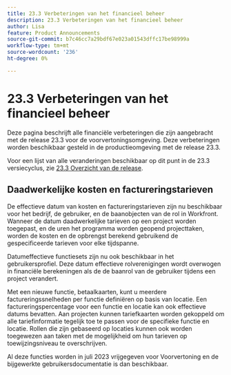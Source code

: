 ```yaml
---
title: 23.3 Verbeteringen van het financieel beheer
description: 23.3 Verbeteringen van het financieel beheer
author: Lisa
feature: Product Announcements
source-git-commit: b7c46cc7a29bdf67e023a01543dffc17be98999a
workflow-type: tm+mt
source-wordcount: '236'
ht-degree: 0%

---
```


# 23.3 Verbeteringen van het financieel beheer

Deze pagina beschrijft alle financiële verbeteringen die zijn aangebracht met de release 23.3 voor de voorvertoningsomgeving. Deze verbeteringen worden beschikbaar gesteld in de productieomgeving met de release 23.3.

Voor een lijst van alle veranderingen beschikbaar op dit punt in de 23.3 versiecyclus, zie [23.3 Overzicht van de release](/help/quicksilver/product-announcements/product-releases/23.3-release-activity/23-3-release-overview.md).

## Daadwerkelijke kosten en factureringstarieven

De effectieve datum van kosten en factureringstarieven zijn nu beschikbaar voor het bedrijf, de gebruiker, en de baanobjecten van de rol in Workfront. Wanneer de datum daadwerkelijke tarieven op een project worden toegepast, en de uren het programma worden geopend projecttaken, worden de kosten en de opbrengst berekend gebruikend de gespecificeerde tarieven voor elke tijdspanne.

Datumeffectieve functiesets zijn nu ook beschikbaar in het gebruikersprofiel. Deze datum effectieve rolverenigingen wordt overwogen in financiële berekeningen als de de baanrol van de gebruiker tijdens een project verandert.

Met een nieuwe functie, betaalkaarten, kunt u meerdere factureringssnelheden per functie definiëren op basis van locatie. Een factureringspercentage voor een functie en locatie kan ook effectieve datums bevatten. Aan projecten kunnen tariefkaarten worden gekoppeld om alle tariefinformatie tegelijk toe te passen voor de specifieke functie en locatie. Rollen die zijn gebaseerd op locaties kunnen ook worden toegewezen aan taken met de mogelijkheid om hun tarieven op toewijzingsniveau te overschrijven.

Al deze functies worden in juli 2023 vrijgegeven voor Voorvertoning en de bijgewerkte gebruikersdocumentatie is dan beschikbaar.
